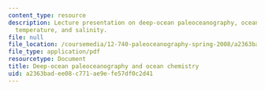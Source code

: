 ```yaml
---
content_type: resource
description: Lecture presentation on deep-ocean paleoceanography, ocean chemistry,
  temperature, and salinity.
file: null
file_location: /coursemedia/12-740-paleoceanography-spring-2008/a2363badee08c771ae9efe57df0c2d41_lec09_2_slide.pdf
file_type: application/pdf
resourcetype: Document
title: Deep-ocean paleoceanography and ocean chemistry
uid: a2363bad-ee08-c771-ae9e-fe57df0c2d41
---
```

